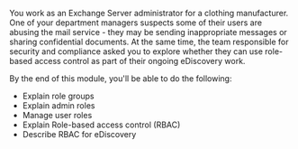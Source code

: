 You work as an Exchange Server administrator for a clothing manufacturer. One of your department managers suspects some of their users are abusing the mail service - they may be sending inappropriate messages or sharing confidential documents. At the same time, the team responsible for security and compliance asked you to explore whether they can use role-based access control as part of their ongoing eDiscovery work. 

By the end of this module, you'll be able to do the following: 

- Explain role groups
- Explain admin roles
- Manage user roles
- Explain Role-based access control (RBAC)
- Describe RBAC for eDiscovery
